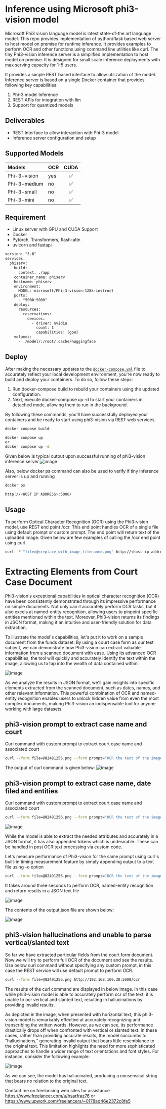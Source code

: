 
# Inference using Microsoft phi3-vision model
Microsoft Phi3 vision language model is latest state-of-the art language model. This repo provides implementation of python/flask based web server to host model on premise for runtime inference. It provides examples to perform OCR and other functions using command line utilities like curl. The tiny Phi3-vision inference server is a simplified implementation to host model on premise. It is designed for small scale inference deployments with max serving capacity for 1-5 users. 

It provides a simple REST based interface to allow utilization of the model. Inference server is based on a single Docker container that provides following key capabilities: 

1. Phi-3 model Inference
2. REST APIs for integration with llm
3. Support for quantized models

## Deliverables
- REST Interface to allow interaction with Phi-3 model
- Inference server configuration and setup 

## Supported Models

| Models              | OCR  | CUDA | 
| :------------------ | -----| :--: | 
| Phi-3-vision        | yes  |  ✅  | 
| Phi-3-medium        | no   |  ✅  | 
| Phi-3-small         | no   |  ✅  | 
| Phi-3-mini          | no   |  ✅  | 

## Requirement
- Linux server with GPU and CUDA Support
- Docker 
- Pytorch, Transformers, flash-attn
- uvicorn and fastapi 

```diff
version: "3.8"
services:
  phiserv:
    build:
      context: ./app
    container_name: phiserv
    hostname: phiserv
    environment:
      MODEL: microsoft/Phi-3-vision-128k-instruct
    ports:
      - "5000:5000"
    deploy:
      resources:
        reservations:
          devices:
            - driver: nvidia
              count: 1
              capabilities: [gpu]  
    volumes:
      - ./model/:/root/.cache/huggingface  

```
## Deploy 
After making the necessary updates to the [`docker-compose.yml`](./app/docker-compose.yml) file to accurately reflect your local development environment, you're now ready to build and deploy your containers. To do so, follow these steps:

1. Run docker-compose build to rebuild your containers using the updated configuration.
2. Next, execute docker-compose up -d to start your containers in detached mode, allowing them to run in the background.

By following these commands, you'll have successfully deployed your containers and be ready to start using phi3-vision via REST web services.


```bash
docker compose build

docker compose up
or
docker compose up -d
```
Given below is typical output upon successful running of phi3-vision inference server
![image](https://github.com/hsarfraz/llm-Inference/blob/main/03_serving_phi3-vision/_images/phi3_container_running.png)

Also, below docker ps command can also be used to verify if tiny inference server is up and running
```bash
docker ps 
```
```bash
http://<HOST IP ADDRESS>:5000/
```
## Usage 
To perform Optical Character Recognition (OCR) using the Phi3-vision model, use REST end point /ocr. This end point handles OCR of a single file using default prompt or custom prompt. The end point will return text of the uploaded image. Given below are few examples of calling the /ocr end point using curl. 

```bash
curl -F "file=@<replace_with_image_filename>.png" http://<host ip address>:5000/ocr
```




# Extracting Elements from Court Case Document
Phi3-vision's exceptional capabilities in optical character recognition (OCR) have been consistently demonstrated through its impressive performance on simple documents. Not only can it accurately perform OCR tasks, but it also excels at named-entity recognition, allowing users to pinpoint specific entities mentioned within the text. Moreover, Phi3-vision returns its findings in JSON format, making it an intuitive and user-friendly solution for data extraction.

To illustrate the model's capabilities, let's put it to work on a sample document from the funds dataset. By using a court case form as our test subject, we can demonstrate how Phi3-vision can extract valuable information from a scanned document with ease. Using its advanced OCR capabilities, the tool will quickly and accurately identify the text within the image, allowing us to tap into the wealth of data contained within.

![image](https://github.com/hsarfraz/llm-Inference/blob/main/03_serving_phi3-vision/_images/82491256.png)

As we analyze the results in JSON format, we'll gain insights into specific elements extracted from the scanned document, such as dates, names, and other relevant information. This powerful combination of OCR and named-entity recognition enables users to unlock hidden value from even the most complex documents, making Phi3-vision an indispensable tool for anyone working with large datasets.

## phi3-vision prompt to extract case name and court 
Curl command with custom prompt to extract court case name and associated court
```bash
curl --form file=@82491256.png --form prompt="OCR the text of the image. Extract the text of the following fields and put it in a JSON format: 'CASE NAME','COURT'" http://<host ip address>:5001/ocr
```
The output of curl command is given below:
![image](https://github.com/hsarfraz/llm-Inference/blob/main/03_serving_phi3-vision/_images/output_court_case_name_json.png)

## phi3-vision prompt to extract case name, date filed and entities 
Curl command with custom prompt to extract court case name and associated court
```bash
curl --form file=@82491256.png --form prompt="OCR the text of the image. Extract the text as JSON of the following fields and put it in a formatted JSON: 'CASE NAME','DATE FILED', LORILLARD ENTITIES" http://192.168.100.38:5001/ocr
```

![image](https://github.com/hsarfraz/llm-Inference/blob/main/03_serving_phi3-vision/_images/output_court_case_attrib_ex2.png)

While the model is able to extract the needed attributes and accurately in a JSON format, it has also appended tokens which is undesirable. These can be handled in post OCR text processing via custom code.  

Let's measure performance of Phi3-vision for the same prompt using curl's built-in timing measurement feature by simply appending output to a text file using -o option
```bash
curl --form file=@82491256.png --form prompt="OCR the text of the image. Extract the text as JSON of the following fields and put it in a formatted JSON: 'CASE NAME','DATE FILED', LORILLARD ENTITIES" http://192.168.100.38:5001/ocr -o output.json
```
It takes around three seconds to perform OCR, named-entity recognition and return results in a JSON text file

![image](https://github.com/hsarfraz/llm-Inference/blob/main/03_serving_phi3-vision/_images/output_court_case_attrib_ex2_time.png)

The contents of the output.json file are shown below:

![image](https://github.com/hsarfraz/llm-Inference/blob/main/03_serving_phi3-vision/_images/output_court_case_attrib_ex2_json.png)

## phi3-vision hallucinations and unable to parse vertical/slanted text 
So far we have extracted particular fields from the court form document. Now we will try to perform full OCR of the document and see the results. Use below curl command without specifying any custom prompt, in this case the REST service will use default prompt to perform OCR. 

```bash
curl --form file=@82491256.png http://192.168.100.38:5000/ocr
```
The results of the curl command are displayed in below image. In this case while phi3-vision model is able to accurately perform ocr of the text, it is unable to ocr vertical and slanted text, resulting in hallucinations by providing invalid results. 

As depicted in the image, when presented with horizontal text, this phi3-vision model is remarkably effective at accurately recognizing and transcribing the written words. However, as we can see, its performance drastically drops off when confronted with vertical or slanted text. In these cases, rather than providing accurate results, the model succumbs to "hallucinations," generating invalid output that bears little resemblance to the original text. This limitation highlights the need for more sophisticated approaches to handle a wider range of text orientations and font styles. For instance, consider the following example:

![image](https://github.com/hsarfraz/llm-Inference/blob/main/03_serving_phi3-vision/_images/output_court_form_full_ocr.png)

As we can see, the model has hallucinated, producing a nonsensical string that bears no relation to the original text. 

Contact me on freelancing web sites for assistance https://www.freelancer.com/u/hsarfraz76 or https://www.upwork.com/freelancers/~0178ad46e2372c8fe5 